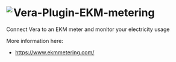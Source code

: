 # <img align="left" src="https://a-lurker.github.io/icons/EKM_50_50.png"> Vera-Plugin-EKM-metering

Connect Vera to an EKM meter and monitor your electricity usage

More information here:
- https://www.ekmmetering.com/
